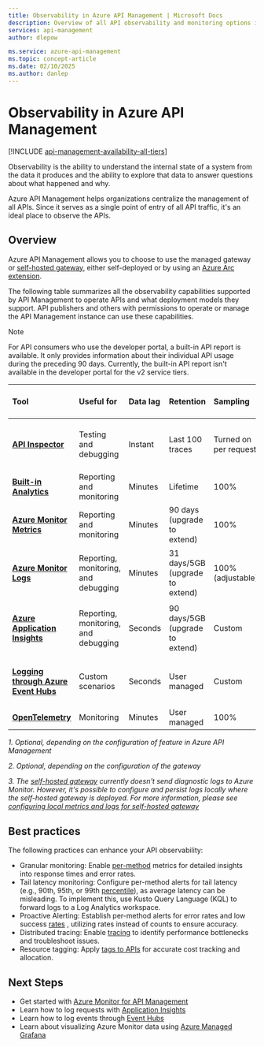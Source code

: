 ```yaml
---
title: Observability in Azure API Management | Microsoft Docs
description: Overview of all API observability and monitoring options in Azure API Management.
services: api-management
author: dlepow

ms.service: azure-api-management
ms.topic: concept-article
ms.date: 02/10/2025
ms.author: danlep
---
```


# Observability in Azure API Management

[!INCLUDE [api-management-availability-all-tiers](../../includes/api-management-availability-all-tiers.md)]

Observability is the ability to understand the internal state of a system from the data it produces and the ability to explore that data to answer questions about what happened and why. 

Azure API Management helps organizations centralize the management of all APIs. Since it serves as a single point of entry of all API traffic, it's an ideal place to observe the APIs.

## Overview

Azure API Management allows you to choose to use the managed gateway or [self-hosted gateway](self-hosted-gateway-overview.md), either self-deployed or by using an [Azure Arc extension](how-to-deploy-self-hosted-gateway-azure-arc.md).

The following table summarizes all the observability capabilities supported by API Management to operate APIs and what deployment models they support. API publishers and others with permissions to operate or manage the API Management instance can use these capabilities. 

> [!NOTE]
> For API consumers who use the developer portal, a built-in API report is available. It only provides information about their individual API usage during the preceding 90 days. Currently, the built-in API report isn't available in the developer portal for the v2 service tiers.
>  
| Tool        | Useful for    | Data lag | Retention | Sampling | Data kind | Supported Deployment Model(s) |
|:------------- |:-------------|:---- |:----|:---- |:--- |:---- |
| **[API Inspector](api-management-howto-api-inspector.md)** | Testing and debugging | Instant | Last 100 traces | Turned on per request | Request traces | Managed, Self-hosted, Azure Arc, Workspace |
| **[Built-in Analytics](monitor-api-management.md#get-api-analytics-in-azure-api-management)** | Reporting and monitoring | Minutes | Lifetime | 100% | Reports and logs | Managed |
| **[Azure Monitor Metrics](monitor-api-management-reference.md#metrics)** | Reporting and monitoring | Minutes | 90 days (upgrade to extend) | 100% | Metrics | Managed, Self-hosted<sup>2</sup>, Azure Arc |
| **[Azure Monitor Logs](monitor-api-management-reference.md#resource-logs)** | Reporting, monitoring, and debugging | Minutes | 31 days/5GB (upgrade to extend) | 100% (adjustable) | Logs | Managed<sup>1</sup>, Self-hosted<sup>3</sup>, Azure Arc<sup>3</sup> |
| **[Azure Application Insights](api-management-howto-app-insights.md)** | Reporting, monitoring, and debugging | Seconds | 90 days/5GB (upgrade to extend) | Custom | Logs, metrics | Managed<sup>1</sup>, Self-hosted<sup>1</sup>, Azure Arc<sup>1</sup>, Workspace<sup>1</sup> |
| **[Logging through Azure Event Hubs](api-management-howto-log-event-hubs.md)** | Custom scenarios | Seconds | User managed | Custom | Custom | Managed<sup>1</sup>, Self-hosted<sup>1</sup>, Azure Arc<sup>1</sup> |
| **[OpenTelemetry](how-to-deploy-self-hosted-gateway-kubernetes-opentelemetry.md#introduction-to-opentelemetry)** | Monitoring | Minutes | User managed | 100% | Metrics | Self-hosted<sup>2</sup> |

*1. Optional, depending on the configuration of feature in Azure API Management*

*2. Optional, depending on the configuration of the gateway*

*3. The [self-hosted gateway](self-hosted-gateway-overview.md) currently doesn't send diagnostic logs to Azure Monitor. However, it's possible to configure and persist logs locally where the self-hosted gateway is deployed. For more information, please see [configuring local metrics and logs for self-hosted gateway](how-to-configure-local-metrics-logs.md)*

## Best practices

The following practices can enhance your API observability: 
- Granular monitoring: Enable [per-method](https://learn.microsoft.com/azure/api-management/api-management-howto-use-azure-monitor) metrics for detailed insights into response times and error rates.
- Tail latency monitoring: Configure per-method alerts for tail latency (e.g., 90th, 95th, or 99th [percentile](https://learn.microsoft.com/kusto/query/percentiles-aggregation-function)), as average latency can be misleading. To implement this, use Kusto Query Language (KQL) to forward logs to a Log Analytics workspace.
- Proactive Alerting: Establish per-method alerts for error rates and low success [rates](https://learn.microsoft.com/azure/azure-monitor/reference/supported-metrics/microsoft-apimanagement-service-metrics) , utilizing rates instead of counts to ensure accuracy.
- Distributed tracing: Enable [tracing](https://learn.microsoft.com/en-us/azure/api-management/api-management-howto-app-insights?tabs=rest) to identify performance bottlenecks and troubleshoot issues.
- Resource tagging: Apply [tags to APIs](https://learn.microsoft.com/rest/api/apimanagement/tag/assign-to-api) for accurate cost tracking and allocation.

## Next Steps


- Get started with [Azure Monitor for API Management](monitor-api-management.md)
- Learn how to log requests with [Application Insights](api-management-howto-app-insights.md)
- Learn how to log events through [Event Hubs](api-management-howto-log-event-hubs.md) 
- Learn about visualizing Azure Monitor data using [Azure Managed Grafana](monitor-api-management.md#visualize-api-management-monitoring-data-using-a-managed-grafana-dashboard)
